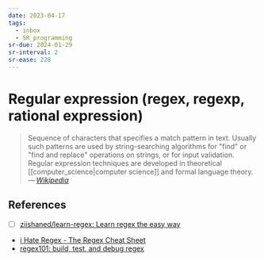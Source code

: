 ```yaml
---
date: 2023-04-17
tags:
  - inbox
  - SR_programming
sr-due: 2024-01-29
sr-interval: 2
sr-ease: 228
---
```


# Regular expression (regex, regexp, rational expression)
&#10;
> Sequence of characters that specifies a match pattern in text. Usually such
> patterns are used by string-searching algorithms for "find" or "find and
> replace" operations on strings, or for input validation. Regular expression
> techniques are developed in theoretical [[computer_science|computer science]]
> and formal language theory.\
> — <cite>[Wikipedia](https://en.wikipedia.org/wiki/Regular_expression)</cite>

## References

- [ ] [ziishaned/learn-regex: Learn regex the easy way](https://github.com/ziishaned/learn-regex)
- [i Hate Regex - The Regex Cheat Sheet](https://ihateregex.io/)
- [regex101: build, test, and debug regex](https://regex101.com/)

